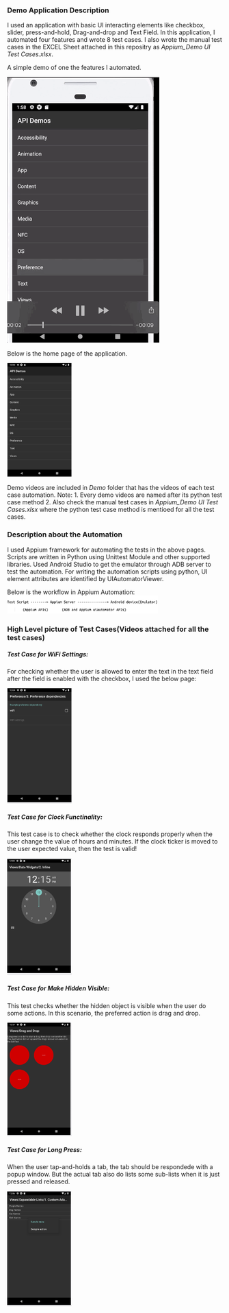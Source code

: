### Demo Application Description

I used an application with basic UI interacting elements like checkbox, slider, press-and-hold, Drag-and-drop and Text Field. In this application, I automated four features and wrote 8 test cases. I also wrote the manual test cases in the EXCEL Sheet attached in this repositry as *Appium_Demo UI Test Cases.xlsx*.

A simple demo of one the features I automated.

![](https://github.com/Hemalatah/android_automation_test/blob/master/Demo/demo.gif)

Below is the home page of the application.

<img src="https://github.com/Hemalatah/android_automation_test/blob/master/Screen_shots/Home%20Page.png" width="30%">

Demo videos are included in *Demo* folder that has the videos of each test case automation.
Note: 1. Every demo videos are named after its python test case method
      2. Also check the manual test cases in *Appium_Demo UI Test Cases.xlsx* where the python test case method is mentioed for all the test cases.

### Description about the Automation

I used Appium framework for automating the tests in the above pages. Scripts are written in Python using Unittest Module and other supported libraries. Used Android Studio to get the emulator through ADB server to test the automation. For writing the automation scripts using python, UI element attributes are identified by UIAutomatorViewer.

Below is the workflow in Appium Automation:
<img src="https://github.com/Hemalatah/android_automation_test/blob/master/Screen_shots/Appium%20Workflow.png" width="70%">

### High Level picture of Test Cases(Videos attached for all the test cases)

##### Test Case for WiFi Settings:
For checking whether the user is allowed to enter the text in the text field after the field is enabled with the checkbox, I used the below page:

<img src="https://github.com/Hemalatah/android_automation_test/blob/master/Screen_shots/WiFi_Settings_tests.png" width="30%">

##### Test Case for Clock Functinality:
This test case is to check whether the clock responds properly when the user change the value of hours and minutes. If the clock ticker is moved to the user expected value, then the test is valid!

<img src="https://github.com/Hemalatah/android_automation_test/blob/master/Screen_shots/Slider_test.png" width="30%">

##### Test Case for Make Hidden Visible:
This test checks whether the hidden object is visible when the user do some actions. In this scenario, the preferred action is drag and drop.

<img src="https://github.com/Hemalatah/android_automation_test/blob/master/Screen_shots/Drag_And_Drop_test.png" width="30%">

##### Test Case for Long Press:
When the user tap-and-holds a tab, the tab should be respondede with a popup window. But the actual tab also do lists some sub-lists when it is just pressed and released.

<img src="https://github.com/Hemalatah/android_automation_test/blob/master/Screen_shots/Long_Press_test.png" width="30%">

